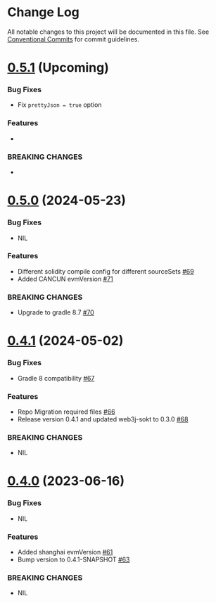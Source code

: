 # Change Log

All notable changes to this project will be documented in this file.
See [Conventional Commits](https://conventionalcommits.org) for commit guidelines.

# [0.5.1]() (Upcoming)

### Bug Fixes

* Fix `prettyJson = true` option

### Features

* 

### BREAKING CHANGES

* 

# [0.5.0](https://github.com/web3j/solidity-gradle-plugin/releases/tag/v0.5.0) (2024-05-23)

### Bug Fixes

* NIL

### Features

* Different solidity compile config for different sourceSets [#69](https://github.com/hyperledger/web3j-solidity-gradle-plugin/pull/69)
* Added CANCUN evmVersion [#71](https://github.com/hyperledger/web3j-solidity-gradle-plugin/pull/71)

### BREAKING CHANGES

* Upgrade to gradle 8.7 [#70](https://github.com/hyperledger/web3j-solidity-gradle-plugin/pull/70)

# [0.4.1](https://github.com/web3j/solidity-gradle-plugin/releases/tag/v0.4.1) (2024-05-02)

### Bug Fixes

* Gradle 8 compatibility [#67](https://github.com/hyperledger/web3j-solidity-gradle-plugin/pull/67)

### Features

* Repo Migration required files [#66](https://github.com/hyperledger/web3j-solidity-gradle-plugin/pull/66)
* Release version 0.4.1 and updated web3j-sokt to 0.3.0 [#68](https://github.com/web3j/solidity-gradle-plugin/pull/68)

### BREAKING CHANGES

* NIL

# [0.4.0](https://github.com/web3j/solidity-gradle-plugin/releases/tag/v0.4.0) (2023-06-16)

### Bug Fixes

* NIL

### Features

* Added shanghai evmVersion [#61](https://github.com/web3j/solidity-gradle-plugin/pull/61)
* Bump version to 0.4.1-SNAPSHOT [#63](https://github.com/web3j/solidity-gradle-plugin/pull/63)

### BREAKING CHANGES

* NIL